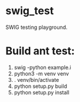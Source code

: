 swig_test
=========

SWIG testing playground.

# Build ant test:
1. swig -python example.i
2. python3 -m venv venv
3. . venv/bin/activate
4. python setup.py build
5. python setup.py install

